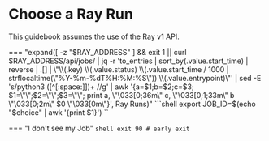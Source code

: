 # Choose a Ray Run

This guidebook assumes the use of the Ray v1 API.

=== "expand([ -z \"$RAY_ADDRESS\" ] && exit 1 || curl $RAY_ADDRESS/api/jobs/ | jq -r 'to_entries | sort_by(.value.start_time) | reverse | .[] | \"\\(.key) \\(.value.status) \\(.value.start_time / 1000 | strflocaltime(\"%Y-%m-%dT%H:%M:%S\")) \\(.value.entrypoint)\"' | sed -E 's/python3 ([^[:space:]])+ //g' | awk '{a=$1;b=$2;c=$3; $1=\"\";$2=\"\";$3=\"\"; print a, \"\033[0;36m\" c, \"\033[0;1;33m\" b \"\033[0;2m\" $0 \"\033[0m\"}', Ray Runs)"
    ```shell
    export JOB_ID=$(echo "$choice" | awk '{print $1}')
    ``

=== "I don't see my Job"
    ```shell
    exit 90 # early exit
    ```
